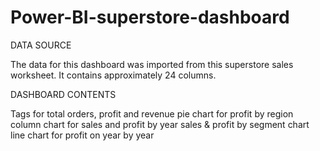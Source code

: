 # Power-BI-superstore-dashboard
DATA SOURCE

The data for this dashboard was imported from this superstore sales worksheet. It contains approximately 24 columns.

DASHBOARD CONTENTS

Tags for total orders, profit and revenue
pie chart for profit by region
column chart for sales and profit by year
sales & profit by segment chart
line chart for profit on year by year




